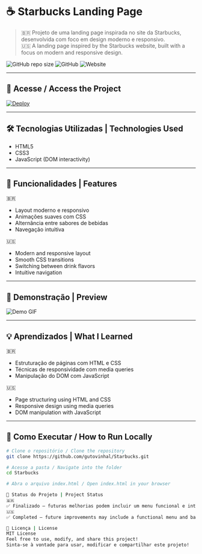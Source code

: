 # ☕ Starbucks Landing Page

> 🇧🇷 Projeto de uma landing page inspirada no site da Starbucks, desenvolvida com foco em design moderno e responsivo.  
> 🇺🇸 A landing page inspired by the Starbucks website, built with a focus on modern and responsive design.

![GitHub repo size](https://img.shields.io/github/repo-size/gutovinhal/Starbucks?color=4B9560&style=flat-square)
![GitHub](https://img.shields.io/github/license/gutovinhal/Starbucks?color=4B9560&style=flat-square)
![Website](https://img.shields.io/website?url=https%3A%2F%2Fgutovinhal.github.io%2FStarbucks&style=flat-square&color=4B9560)

---

## 🔗 Acesse / Access the Project

[![Deploy](https://img.shields.io/badge/🌐%20Ver%20Online-Click%20Here-4B9560?style=for-the-badge)](https://gutovinhal.github.io/Starbucks)

---

## 🛠 Tecnologias Utilizadas | Technologies Used

- HTML5  
- CSS3  
- JavaScript (DOM interactivity)

---

## 🎯 Funcionalidades | Features

🇧🇷  
- Layout moderno e responsivo  
- Animações suaves com CSS  
- Alternância entre sabores de bebidas  
- Navegação intuitiva  

🇺🇸  
- Modern and responsive layout  
- Smooth CSS transitions  
- Switching between drink flavors  
- Intuitive navigation  

---

## 🎥 Demonstração | Preview

![Demo GIF](https://media.giphy.com/media/v1.Y2lkPTc5MGI3NjExNjRmZm9uNjUwZ2Z6eGFpN2J5dm4xNHFjdXNqaHRhMnA2NzB5aGlmdyZlcD12MV9naWZzX3NlYXJjaCZjdD1n/GCb5M7U2mVtxN4w3RU/giphy.gif)  
<!-- Caso você tenha um GIF próprio do projeto, substitua esse link pelo seu -->

---

## 💡 Aprendizados | What I Learned

🇧🇷  
- Estruturação de páginas com HTML e CSS  
- Técnicas de responsividade com media queries  
- Manipulação do DOM com JavaScript  

🇺🇸  
- Page structuring using HTML and CSS  
- Responsive design using media queries  
- DOM manipulation with JavaScript  

---

## 📁 Como Executar / How to Run Locally

```bash
# Clone o repositório / Clone the repository
git clone https://github.com/gutovinhal/Starbucks.git

# Acesse a pasta / Navigate into the folder
cd Starbucks

# Abra o arquivo index.html / Open index.html in your browser

📌 Status do Projeto | Project Status
🇧🇷
✅ Finalizado — futuras melhorias podem incluir um menu funcional e integração com backend.
🇺🇸
✅ Completed — future improvements may include a functional menu and backend integration.

📄 Licença | License
MIT License
Feel free to use, modify, and share this project!
Sinta-se à vontade para usar, modificar e compartilhar este projeto!

